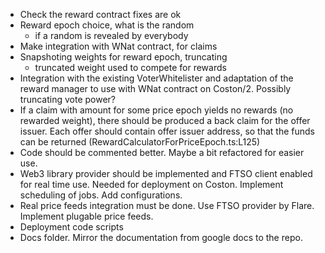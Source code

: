 - Check the reward contract fixes are ok
- Reward epoch choice, what is the random
  - if a random is revealed by everybody
- Make integration with WNat contract, for claims
- Snapshoting weights for reward epoch, truncating
  - truncated weight used to compete for rewards
- Integration with the existing VoterWhitelister and adaptation of the reward manager to use with WNat contract on Coston/2. Possibly truncating vote power?
- If a claim with amount for some price epoch yields no rewards (no rewarded weight), there should be produced a back claim for the offer issuer. Each offer should contain offer issuer address, so that the funds can be returned (RewardCalculatorForPriceEpoch.ts:L125)
- Code should be commented better. Maybe a bit refactored for easier use.
- Web3 library provider should be implemented and FTSO client enabled for real time use. Needed for deployment on Coston. Implement scheduling of jobs. Add configurations.
- Real price feeds integration must be done. Use FTSO provider by Flare. Implement plugable price feeds.
- Deployment code scripts
- Docs folder. Mirror the documentation from google docs to the repo.

